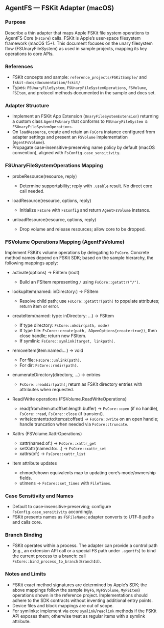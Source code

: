 ## AgentFS — FSKit Adapter (macOS)

### Purpose

Describe a thin adapter that maps Apple FSKit file system operations to AgentFS Core (`FsCore`) calls. FSKit is Apple’s user‑space filesystem framework (macOS 15+). This document focuses on the unary filesystem flow (FSUnaryFileSystem) as used in sample projects, mapping its key operations to core APIs.

### References

- FSKit concepts and sample: `reference_projects/FSKitSample/` and `fskit-docs/documentation/fskit/`
- Types: `FSUnaryFileSystem`, `FSUnaryFileSystemOperations`, `FSVolume`, `FSItem`, and protocol methods documented in the sample and docs set.

### Adapter Structure

- Implement an FSKit App Extension (`UnaryFileSystemExtension`) returning a custom class `AgentFsUnary` that conforms to `FSUnaryFileSystem & FSUnaryFileSystemOperations`.
- On `loadResource`, create and retain an `FsCore` instance configured from adapter settings and present an `FSVolume` implementation (`AgentFsVolume`).
- Propagate case‑insensitive‑preserving name policy by default (macOS convention), aligned with `FsConfig.case_sensitivity`.

### FSUnaryFileSystemOperations Mapping

- probeResource(resource, reply)
  - Determine supportability; reply with `.usable` result. No direct core call needed.

- loadResource(resource, options, reply)
  - Initialize `FsCore` with `FsConfig` and return `AgentFsVolume` instance.

- unloadResource(resource, options, reply)
  - Drop volume and release resources; allow core to be dropped.

### FSVolume Operations Mapping (AgentFsVolume)

Implement FSKit’s volume operations by delegating to `FsCore`. Concrete method names depend on FSKit SDK; based on the sample hierarchy, the following mappings apply:

- activate(options) -> FSItem (root)
  - Build an FSItem representing `/` using `FsCore::getattr("/")`.

- lookupItem(named: inDirectory:) -> FSItem
  - Resolve child path; use `FsCore::getattr(path)` to populate attributes; return item or error.

- createItem(named: type: inDirectory: ...) -> FSItem
  - If type directory: `FsCore::mkdir(path, mode)`
  - If type file: `FsCore::create(path, &OpenOptions{create:true})`, then close handle; return new FSItem.
  - If symlink: `FsCore::symlink(target, linkpath)`.

- removeItem(item:named:...) -> void
  - For file: `FsCore::unlink(path)`.
  - For dir: `FsCore::rmdir(path)`.

- enumerateDirectory(directory, ...) -> entries
  - `FsCore::readdir(path)`; return as FSKit directory entries with attributes when requested.

- Read/Write operations (FSVolume.ReadWriteOperations)
  - read(from:item:at:offset:length:buffer) → `FsCore::open` (if no handle), `FsCore::read`, `FsCore::close` (if transient).
  - write(contents:to:item:at:offset) → `FsCore::write` on an open handle; handle truncation when needed via `FsCore::truncate`.

- Xattrs (FSVolume.XattrOperations)
  - xattr(named:of:) → `FsCore::xattr_get`
  - setXattr(named:to:...) → `FsCore::xattr_set`
  - xattrs(of:) → `FsCore::xattr_list`

- Item attribute updates
  - chmod/chown equivalents map to updating core’s mode/ownership fields.
  - utimens → `FsCore::set_times` with `FileTimes`.

### Case Sensitivity and Names

- Default to case‑insensitive‑preserving; configure `FsConfig.case_sensitivity` accordingly.
- FSKit presents names as `FSFileName`; adapter converts to UTF‑8 paths and calls core.

### Branch Binding

- FSKit operates within a process. The adapter can provide a control path (e.g., an extension API call or a special FS path under `.agentfs`) to bind the current process to a branch: call `FsCore::bind_process_to_branch(BranchId)`.

### Notes and Limits

- FSKit exact method signatures are determined by Apple’s SDK; the above mappings follow the sample (`MyFS`, `MyFSVolume`, `MyFSItem`) operations shown in the reference project. Implementations should adhere to the SDK contracts without inventing additional entry points.
- Device files and block mappings are out of scope.
- For symlinks: implement via core `symlink`/`readlink` methods if the FSKit API exposes them; otherwise treat as regular items with a symlink attribute.
